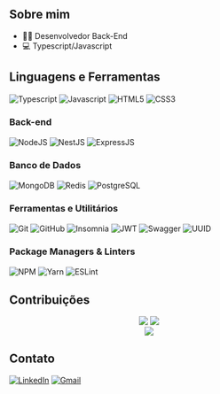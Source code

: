 ## Sobre mim
- 👨‍💻 Desenvolvedor Back-End
- 💻 Typescript/Javascript

## Linguagens e Ferramentas

<div style="display: inline_block">
  <img align="center" alt="Typescript" src="https://img.shields.io/badge/-TypeScript-3178C6?style=flat-square&logo=typescript&logoColor=white" />
  <img align="center" alt="Javascript" src="https://img.shields.io/badge/-JavaScript-F7DF1E?style=flat-square&logo=javascript&logoColor=black" />
  <img align="center" alt="HTML5" src="https://img.shields.io/badge/-HTML5-E34F26?style=flat-square&logo=html5&logoColor=white" />
  <img align="center" alt="CSS3" src="https://img.shields.io/badge/-CSS3-1572B6?style=flat-square&logo=css3&logoColor=white" />
</div>

### Back-end
<div style="display: inline_block">
  <img align="center" alt="NodeJS" src="https://img.shields.io/badge/-Node.js-339933?style=flat-square&logo=node.js&logoColor=white" />
  <img align="center" alt="NestJS" src="https://img.shields.io/badge/-NestJS-E0234E?style=flat-square&logo=nestjs&logoColor=white" />
  <img align="center" alt="ExpressJS" src="https://img.shields.io/badge/-Express.js-000000?style=flat-square&logo=express&logoColor=white" />
</div>

### Banco de Dados
<div style="display: inline_block">
  <img align="center" alt="MongoDB" src="https://img.shields.io/badge/-MongoDB-47A248?style=flat-square&logo=mongodb&logoColor=white" />
  <img align="center" alt="Redis" src="https://img.shields.io/badge/-Redis-DC382D?style=flat-square&logo=redis&logoColor=white" />
  <img align="center" alt="PostgreSQL" src="https://img.shields.io/badge/-PostgreSQL-336791?style=flat-square&logo=postgresql&logoColor=white" />
</div>

### Ferramentas e Utilitários
<div style="display: inline_block">
  <img align="center" alt="Git" src="https://img.shields.io/badge/-Git-F05032?style=flat-square&logo=git&logoColor=white" />
  <img align="center" alt="GitHub" src="https://img.shields.io/badge/-GitHub-181717?style=flat-square&logo=github&logoColor=white" />
  <img align="center" alt="Insomnia" src="https://img.shields.io/badge/-Insomnia-5849BE?style=flat-square&logo=insomnia&logoColor=white" />
  <img align="center" alt="JWT" src="https://img.shields.io/badge/-JWT-000000?style=flat-square&logo=json-web-tokens&logoColor=white" />
    <img align="center" alt="Swagger" src="https://img.shields.io/badge/-Swagger-85EA2D?style=flat-square&logo=swagger&logoColor=black" />
  <img align="center" alt="UUID" src="https://img.shields.io/badge/-UUID-338899?style=flat-square&logo=uuid&logoColor=white" />
</div>

### Package Managers & Linters
<div style="display: inline_block">
  <img align="center" alt="NPM" src="https://img.shields.io/badge/-NPM-CB3837?style=flat-square&logo=npm&logoColor=white" />
  <img align="center" alt="Yarn" src="https://img.shields.io/badge/-Yarn-2C8EBB?style=flat-square&logo=yarn&logoColor=white" />
  <img align="center" alt="ESLint" src="https://img.shields.io/badge/-ESLint-4B32C3?style=flat-square&logo=eslint&logoColor=white" />
</div>

## Contribuições
<div align="center">
  <img src="http://github-profile-summary-cards.vercel.app/api/cards/stats?username=ArthurPRocha&theme=dark"/>
  <img src="http://github-profile-summary-cards.vercel.app/api/cards/productive-time?username=ArthurPRocha&theme=dark&utcOffset=8"/>
</div>

<div align="center">
  <img src="https://github-readme-stats.vercel.app/api/top-langs/?username=ArthurPRocha&layout=compact&theme=dark"/>
</div>

## Contato
[![LinkedIn](https://img.shields.io/badge/-LinkedIn-0077B5?style=flat-square&logo=linkedin&logoColor=white)](seu_linkedin)
[![Gmail](https://img.shields.io/badge/-Gmail-D14836?style=flat-square&logo=gmail&logoColor=white)](mailto:arthurprochadev@gmail.com)
